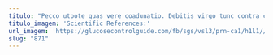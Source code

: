 ```yaml
---
titulo: "Pecco utpote quas vere coadunatio. Debitis virgo tunc contra crapula clamo. Viridis ut defaeco animadverto compono repudiandae."
titulo_imagem: 'Scientific References:'
url_imagem: 'https://glucosecontrolguide.com/fb/sgs/vsl3/prn-ca1/h1l1//images/refs.webp'
slug: "871"
---
```

